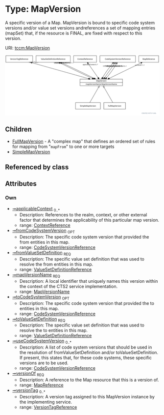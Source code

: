 
# Type: MapVersion


A specific version of a Map. MapVersion is bound to specific code system versions and/or value set
versions andreferences a set of mapping entries (mapSet) that, if the resource is FINAL, are fixed with respect
to this version.

URI: [tccm:MapVersion](https://hotecosystem.org/tccm/MapVersion)


![img](images/MapVersion.svg)

## Children

 * [FullMapVersion](FullMapVersion.md) - A "complex map" that defines an ordered set of rules for mapping from "`mapFrom`" to one or more targets
 * [SimpleMapVersion](SimpleMapVersion.md)

## Referenced by class


## Attributes


### Own

 * [➞applicableContext](mapVersion__applicableContext.md)  <sub>0..*</sub>
    * Description: References to the realm, context, or other external factor that determines the applicability of this
particular map version.
    * range: [ContextReference](ContextReference.md)
 * [➞fromCodeSystemVersion](mapVersion__fromCodeSystemVersion.md)  <sub>OPT</sub>
    * Description: The specific code system version that provided the from entities in this map.
    * range: [CodeSystemVersionReference](CodeSystemVersionReference.md)
 * [➞fromValueSetDefinition](mapVersion__fromValueSetDefinition.md)  <sub>REQ</sub>
    * Description: The specific value set definition that was used to resolve the from entities in this map.
    * range: [ValueSetDefinitionReference](ValueSetDefinitionReference.md)
 * [➞mapVersionName](mapVersion__mapVersionName.md)  <sub>REQ</sub>
    * Description: A local identifier that uniquely names this version within the context of the CTS2 service implementation.
    * range: [MapVersionName](types/MapVersionName.md)
 * [➞toCodeSystemVersion](mapVersion__toCodeSystemVersion.md)  <sub>OPT</sub>
    * Description: The specific code system version that provided the to entities in this map.
    * range: [CodeSystemVersionReference](CodeSystemVersionReference.md)
 * [➞toValueSetDefinition](mapVersion__toValueSetDefinition.md)  <sub>REQ</sub>
    * Description: The specific value set definition that was used to resolve the to entities in this map.
    * range: [ValueSetDefinitionReference](ValueSetDefinitionReference.md)
 * [➞useCodeSystemVersion](mapVersion__useCodeSystemVersion.md)  <sub>0..*</sub>
    * Description: A list of code system versions that should be used in the resolution of fromValueSetDefinition and/or
toValueSetDefinition. If present, this states that, for these code systems, these specific versions are to be
used.
    * range: [CodeSystemVersionReference](CodeSystemVersionReference.md)
 * [➞versionOf](mapVersion__versionOf.md)  <sub>REQ</sub>
    * Description: A reference to the Map resource that this is a version of.
    * range: [MapReference](MapReference.md)
 * [➞versionTag](mapVersion__versionTag.md)  <sub>0..*</sub>
    * Description: A version tag assigned to this MapVersion instance by the implementing service.
    * range: [VersionTagReference](VersionTagReference.md)
